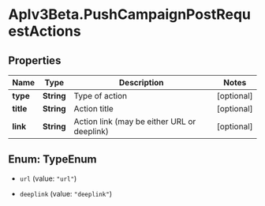 # ApIv3Beta.PushCampaignPostRequestActions

## Properties

Name | Type | Description | Notes
------------ | ------------- | ------------- | -------------
**type** | **String** | Type of action | [optional] 
**title** | **String** | Action title | [optional] 
**link** | **String** | Action link (may be either URL or deeplink) | [optional] 



## Enum: TypeEnum


* `url` (value: `"url"`)

* `deeplink` (value: `"deeplink"`)




